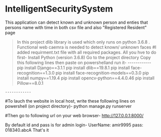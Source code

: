 # IntelligentSecuritySystem
This application can detect known and unknown person and enties that persons name with time in both csv file and also "Registered Resident" page
> In this project dlib library is used which only runs on python 3.6.8 .
> Functional web caemra is needed to detect known/ unknown faces
#I added requirment.txt file with all required packages. All you hve to do first-
    Install Python (version 3.6.8)
    Go to the project directory
    Copy this following lines then paste on powershelland run it-
    ------------
    pip install Django==3.1.1
    pip install dlib==19.8.1
    pip install face-recognition==1.3.0
    pip install face-recognition-models==0.3.0
    pip install numpy==1.19.4
    pip install opencv-python==4.4.0.46
    pip install Pillow==8.0.1
    
    ------------

#To lauch the website in local host, write these following lines on powershell (on project directory)- 
 python manage.py runserver

#Then go to following url on your web browser-
  http://127.0.0.1:8000/

By default id and pass is for admin login-
                                        UserName: amir9995
                                        pass: 018340.abcA
That's it

  
